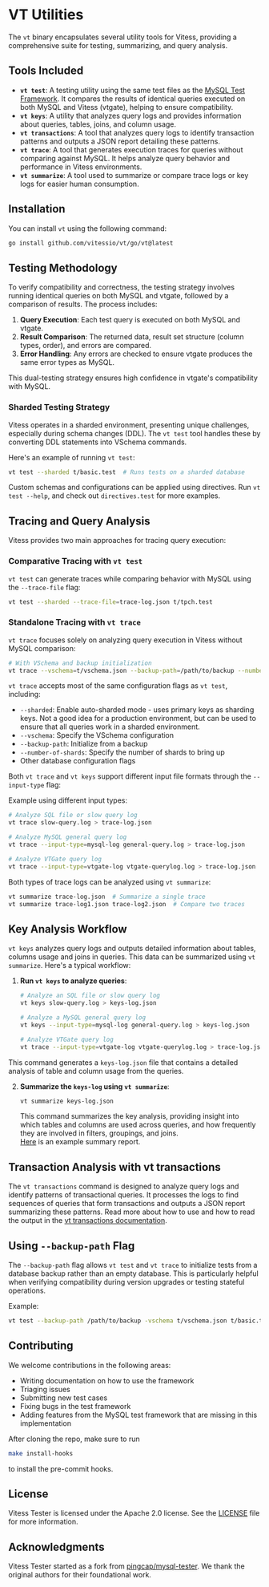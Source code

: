 # VT Utilities

The `vt` binary encapsulates several utility tools for Vitess, providing a comprehensive suite for testing, summarizing, and query analysis.

## Tools Included
- **`vt test`**: A testing utility using the same test files as the [MySQL Test Framework](https://github.com/mysql/mysql-server/tree/8.0/mysql-test). It compares the results of identical queries executed on both MySQL and Vitess (vtgate), helping to ensure compatibility.
- **`vt keys`**: A utility that analyzes query logs and provides information about queries, tables, joins, and column usage.
- **`vt transactions`**: A tool that analyzes query logs to identify transaction patterns and outputs a JSON report detailing these patterns.
- **`vt trace`**: A tool that generates execution traces for queries without comparing against MySQL. It helps analyze query behavior and performance in Vitess environments.
- **`vt summarize`**: A tool used to summarize or compare trace logs or key logs for easier human consumption.

## Installation
You can install `vt` using the following command:

```bash
go install github.com/vitessio/vt/go/vt@latest
```

## Testing Methodology

To verify compatibility and correctness, the testing strategy involves running identical queries on both MySQL and vtgate, followed by a comparison of results. The process includes:

1. **Query Execution**: Each test query is executed on both MySQL and vtgate.
2. **Result Comparison**: The returned data, result set structure (column types, order), and errors are compared.
3. **Error Handling**: Any errors are checked to ensure vtgate produces the same error types as MySQL.

This dual-testing strategy ensures high confidence in vtgate's compatibility with MySQL.

### Sharded Testing Strategy
Vitess operates in a sharded environment, presenting unique challenges, especially during schema changes (DDL). The `vt test` tool handles these by converting DDL statements into VSchema commands.

Here's an example of running `vt test`:

```bash
vt test --sharded t/basic.test  # Runs tests on a sharded database
```

Custom schemas and configurations can be applied using directives.
Run `vt test --help`, and check out `directives.test` for more examples.

## Tracing and Query Analysis

Vitess provides two main approaches for tracing query execution:

### Comparative Tracing with `vt test`

`vt test` can generate traces while comparing behavior with MySQL using the `--trace-file` flag:

```bash
vt test --sharded --trace-file=trace-log.json t/tpch.test
```

### Standalone Tracing with `vt trace`

`vt trace` focuses solely on analyzing query execution in Vitess without MySQL comparison:

```bash
# With VSchema and backup initialization
vt trace --vschema=t/vschema.json --backup-path=/path/to/backup --number-of-shards=4 t/tpch.test > trace-log.json
```

`vt trace` accepts most of the same configuration flags as `vt test`, including:
- `--sharded`: Enable auto-sharded mode - uses primary keys as sharding keys. Not a good idea for a production environment, but can be used to ensure that all queries work in a sharded environment. 
- `--vschema`: Specify the VSchema configuration
- `--backup-path`: Initialize from a backup
- `--number-of-shards`: Specify the number of shards to bring up
- Other database configuration flags

Both `vt trace` and `vt keys` support different input file formats through the `--input-type` flag:

Example using different input types:
```bash
# Analyze SQL file or slow query log
vt trace slow-query.log > trace-log.json

# Analyze MySQL general query log
vt trace --input-type=mysql-log general-query.log > trace-log.json

# Analyze VTGate query log
vt trace --input-type=vtgate-log vtgate-querylog.log > trace-log.json
```

Both types of trace logs can be analyzed using `vt summarize`:

```bash
vt summarize trace-log.json  # Summarize a single trace
vt summarize trace-log1.json trace-log2.json  # Compare two traces
```

## Key Analysis Workflow

`vt keys` analyzes query logs and outputs detailed information about tables, columns usage and joins in queries.
This data can be summarized using `vt summarize`. 
Here's a typical workflow:

1. **Run `vt keys` to analyze queries**:

   ```bash
   # Analyze an SQL file or slow query log
   vt keys slow-query.log > keys-log.json

   # Analyze a MySQL general query log
   vt keys --input-type=mysql-log general-query.log > keys-log.json
   
   # Analyze VTGate query log
   vt trace --input-type=vtgate-log vtgate-querylog.log > trace-log.json
   ```

This command generates a `keys-log.json` file that contains a detailed analysis of table and column usage from the queries.

2. **Summarize the `keys-log` using `vt summarize`**:

   ```bash
   vt summarize keys-log.json
   ```

   This command summarizes the key analysis, providing insight into which tables and columns are used across queries, and how frequently they are involved in filters, groupings, and joins.  
   [Here](https://github.com/vitessio/vt/blob/main/go/summarize/testdata/keys-summary.md) is an example summary report.

## Transaction Analysis with vt transactions
The `vt transactions` command is designed to analyze query logs and identify patterns of transactional queries. 
It processes the logs to find sequences of queries that form transactions and outputs a JSON report summarizing these patterns.
Read more about how to use and how to read the output in the [vt transactions documentation](./go/transactions/README.md).

## Using `--backup-path` Flag

The `--backup-path` flag allows `vt test` and `vt trace` to initialize tests from a database backup rather than an empty database.
This is particularly helpful when verifying compatibility during version upgrades or testing stateful operations.

Example:
```bash
vt test --backup-path /path/to/backup -vschema t/vschema.json t/basic.test
```

## Contributing

We welcome contributions in the following areas:

- Writing documentation on how to use the framework
- Triaging issues
- Submitting new test cases
- Fixing bugs in the test framework
- Adding features from the MySQL test framework that are missing in this implementation

After cloning the repo, make sure to run

```bash
make install-hooks
```

to install the pre-commit hooks.

## License

Vitess Tester is licensed under the Apache 2.0 license. See the [LICENSE](./LICENSE) file for more information.

## Acknowledgments

Vitess Tester started as a fork from [pingcap/mysql-tester](https://github.com/pingcap/mysql-tester). We thank the original authors for their foundational work.